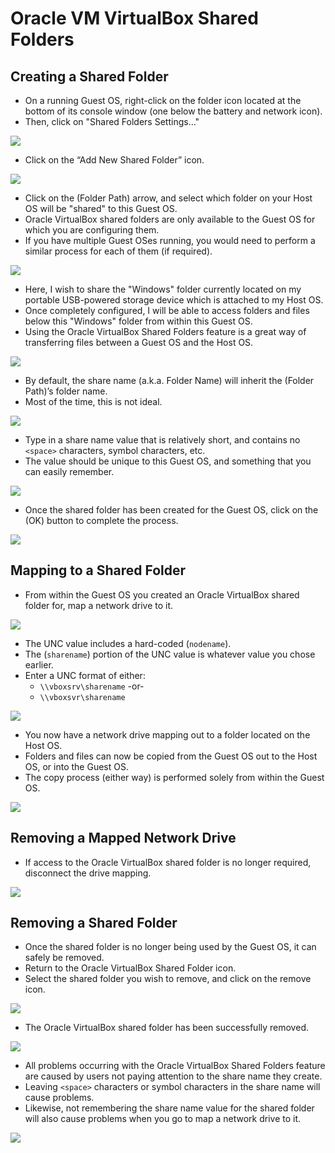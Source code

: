 # Oracle VM VirtualBox Shared Folders

## Creating a Shared Folder

- On a running Guest OS, right-click on the folder icon located at the bottom of its console window (one below the battery and network icon).
- Then, click on "Shared Folders Settings..."

![](../../img/3/6.img-1.webp)

- Click on the “Add New Shared Folder” icon.

![](../../img/3/6.img-2.webp)

- Click on the (Folder Path) arrow, and select which folder on your Host OS will be "shared" to this Guest OS.
- Oracle VirtualBox shared folders are only available to the Guest OS for which you are configuring them.
- If you have multiple Guest OSes running, you would need to perform a similar process for each of them (if required).

![](../../img/3/6.img-3.webp)

- Here, I wish to share the "Windows" folder currently located on my portable USB-powered storage device which is attached to my Host OS.
- Once completely configured, I will be able to access folders and files below this "Windows" folder from within this Guest OS.
- Using the Oracle VirtualBox Shared Folders feature is a great way of transferring files between a Guest OS and the Host OS.

![](../../img/3/6.img-4.webp)

- By default, the share name (a.k.a. Folder Name) will inherit the (Folder Path)’s folder name.
- Most of the time, this is not ideal.

![](../../img/3/6.img-5.webp)

- Type in a share name value that is relatively short, and contains no `<space>` characters, symbol characters, etc.
- The value should be unique to this Guest OS, and something that you can easily remember.

![](../../img/3/6.img-6.webp)

- Once the shared folder has been created for the Guest OS, click on the (OK) button to complete the process.

![](../../img/3/6.img-7.webp)

## Mapping to a Shared Folder

- From within the Guest OS you created an Oracle VirtualBox shared folder for, map a network drive to it.

![](../../img/3/6.img-8.webp)

- The UNC value includes a hard-coded (`nodename`).
- The (`sharename`) portion of the UNC value is whatever value you chose earlier.
- Enter a UNC format of either:
  - `\\vboxsrv\sharename` -or-
  - `\\vboxsvr\sharename`

![](../../img/3/6.img-9.webp)

- You now have a network drive mapping out to a folder located on the Host OS.
- Folders and files can now be copied from the Guest OS out to the Host OS, or into the Guest OS.
- The copy process (either way) is performed solely from within the Guest OS.

![](../../img/3/6.img-10.webp)

## Removing a Mapped Network Drive

- If access to the Oracle VirtualBox shared folder is no longer required, disconnect the drive mapping.

![](../../img/3/6.img-11.webp)

## Removing a Shared Folder

- Once the shared folder is no longer being used by the Guest OS, it can safely be removed.
- Return to the Oracle VirtualBox Shared Folder icon.
- Select the shared folder you wish to remove, and click on the remove icon.

![](../../img/3/6.img-12.webp)

- The Oracle VirtualBox shared folder has been successfully removed.

![](../../img/3/6.img-13.webp)

- All problems occurring with the Oracle VirtualBox Shared Folders feature are caused by users not paying attention to the share name they create.
- Leaving `<space>` characters or symbol characters in the share name will cause problems.
- Likewise, not remembering the share name value for the shared folder will also cause problems when you go to map a network drive to it.

![](../../img/3/6.img-14.webp)
